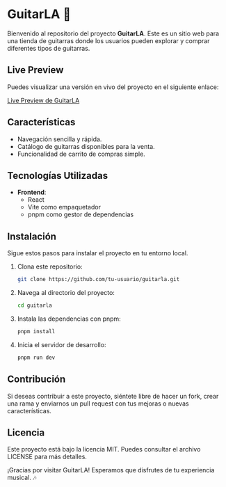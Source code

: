 # GuitarLA 🎸

Bienvenido al repositorio del proyecto **GuitarLA**. Este es un sitio web para una tienda de guitarras donde los usuarios pueden explorar y comprar diferentes tipos de guitarras.

## Live Preview

Puedes visualizar una versión en vivo del proyecto en el siguiente enlace:

[Live Preview de GuitarLA](https://66fa37fdf362fcde62973f60--sweet-frangipane-679da0.netlify.app/)

## Características

- Navegación sencilla y rápida.
- Catálogo de guitarras disponibles para la venta.
- Funcionalidad de carrito de compras simple.

## Tecnologías Utilizadas

- **Frontend**:
  - React
  - Vite como empaquetador
  - pnpm como gestor de dependencias

## Instalación

Sigue estos pasos para instalar el proyecto en tu entorno local.

1. Clona este repositorio:

   ```bash
   git clone https://github.com/tu-usuario/guitarla.git

   ```

2. Navega al directorio del proyecto:

   ```bash
   cd guitarla

   ```

3. Instala las dependencias con pnpm:

   ```bash
   pnpm install

   ```

4. Inicia el servidor de desarrollo:
   ```bash
   pnpm run dev
   ```

## Contribución

Si deseas contribuir a este proyecto, siéntete libre de hacer un fork, crear una rama y enviarnos un pull request con tus mejoras o nuevas características.

## Licencia

Este proyecto está bajo la licencia MIT. Puedes consultar el archivo LICENSE para más detalles.

¡Gracias por visitar GuitarLA! Esperamos que disfrutes de tu experiencia musical. 🎶
